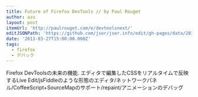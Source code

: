 ```yaml
---
title: Future of Firefox DevTools // by Paul Rouget
author: azu
layout: post
itemUrl: 'http://paulrouget.com/e/devtoolsnext/'
editJSONPath: 'https://github.com/jser/jser.info/edit/gh-pages/data/2013/03/index.json'
date: '2013-03-27T15:00:00.000Z'
tags:
  - firefox
  - デバック
---
```

Firefox DevToolsの未来の機能.
エディタで編集したCSSをリアルタイムで反映するLive Edit/jsFiddleのような形態のエディタ/ネットワークパネル/CoffeeScript+SourceMapのサポート/repaint/アニメーションのデバッグ
